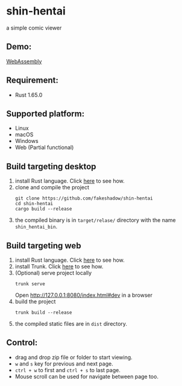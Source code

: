 # shin-hentai
a simple comic viewer

## Demo:
[WebAssembly](https://fakeshadow.github.io/)

## Requirement:
- Rust 1.65.0

## Supported platform:
- Linux
- macOS
- Windows
- Web (Partial functional)

## Build targeting desktop
1. install Rust language. Click [here](https://www.rust-lang.org/learn/get-started) to see how.
2. clone and compile the project
    ```commandline
    git clone https://github.com/fakeshadow/shin-hentai
    cd shin-hentai
    cargo build --release
    ```
3. the compiled binary is in `target/relase/` directory with the name `shin_hentai_bin`.

## Build targeting web
1. install Rust language. Click [here](https://www.rust-lang.org/learn/get-started) to see how.
2. install Trunk. Click [here](https://trunkrs.dev/#install) to see how.
3. (Optional) serve project locally
    ```commandline
    trunk serve
    ```
   Open http://127.0.0.1:8080/index.html#dev in a browser
4. build the project
   ```commandline
   trunk build --release
   ```
5. the compiled static files are in `dist` directory.

## Control:
- drag and drop zip file or folder to start viewing.
- `w` and `s` key for previous and next page.
- `ctrl + w` to first and `ctrl + s` to last page.
- Mouse scroll can be used for navigate between page too.
